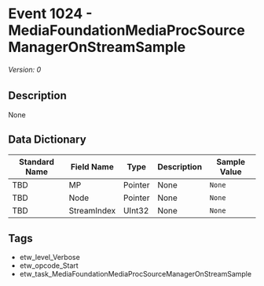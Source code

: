 # Event 1024 - MediaFoundationMediaProcSourceManagerOnStreamSample
###### Version: 0

## Description
None

## Data Dictionary
|Standard Name|Field Name|Type|Description|Sample Value|
|---|---|---|---|---|
|TBD|MP|Pointer|None|`None`|
|TBD|Node|Pointer|None|`None`|
|TBD|StreamIndex|UInt32|None|`None`|

## Tags
* etw_level_Verbose
* etw_opcode_Start
* etw_task_MediaFoundationMediaProcSourceManagerOnStreamSample